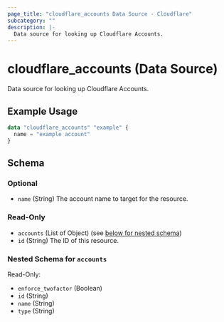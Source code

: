 ```yaml
---
page_title: "cloudflare_accounts Data Source - Cloudflare"
subcategory: ""
description: |-
  Data source for looking up Cloudflare Accounts.
---
```


# cloudflare_accounts (Data Source)

Data source for looking up Cloudflare Accounts.

## Example Usage

```terraform
data "cloudflare_accounts" "example" {
  name = "example account"
}
```
<!-- schema generated by tfplugindocs -->
## Schema

### Optional

- `name` (String) The account name to target for the resource.

### Read-Only

- `accounts` (List of Object) (see [below for nested schema](#nestedatt--accounts))
- `id` (String) The ID of this resource.

<a id="nestedatt--accounts"></a>
### Nested Schema for `accounts`

Read-Only:

- `enforce_twofactor` (Boolean)
- `id` (String)
- `name` (String)
- `type` (String)


